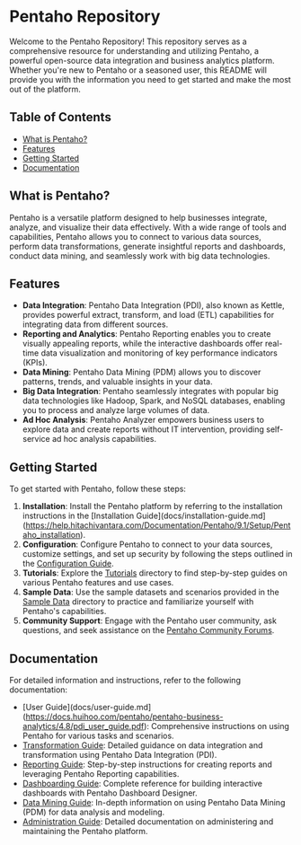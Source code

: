 # Pentaho Repository

Welcome to the Pentaho Repository! This repository serves as a comprehensive resource for understanding and utilizing Pentaho, a powerful open-source data integration and business analytics platform. Whether you're new to Pentaho or a seasoned user, this README will provide you with the information you need to get started and make the most out of the platform.

## Table of Contents

- [What is Pentaho?](#what-is-pentaho)
- [Features](#features)
- [Getting Started](#getting-started)
- [Documentation](#documentation)


## What is Pentaho?

Pentaho is a versatile platform designed to help businesses integrate, analyze, and visualize their data effectively. With a wide range of tools and capabilities, Pentaho allows you to connect to various data sources, perform data transformations, generate insightful reports and dashboards, conduct data mining, and seamlessly work with big data technologies.

## Features

- **Data Integration**: Pentaho Data Integration (PDI), also known as Kettle, provides powerful extract, transform, and load (ETL) capabilities for integrating data from different sources.
- **Reporting and Analytics**: Pentaho Reporting enables you to create visually appealing reports, while the interactive dashboards offer real-time data visualization and monitoring of key performance indicators (KPIs).
- **Data Mining**: Pentaho Data Mining (PDM) allows you to discover patterns, trends, and valuable insights in your data.
- **Big Data Integration**: Pentaho seamlessly integrates with popular big data technologies like Hadoop, Spark, and NoSQL databases, enabling you to process and analyze large volumes of data.
- **Ad Hoc Analysis**: Pentaho Analyzer empowers business users to explore data and create reports without IT intervention, providing self-service ad hoc analysis capabilities.

## Getting Started

To get started with Pentaho, follow these steps:

1. **Installation**: Install the Pentaho platform by referring to the installation instructions in the [Installation Guide](docs/installation-guide.md](https://help.hitachivantara.com/Documentation/Pentaho/9.1/Setup/Pentaho_installation).
2. **Configuration**: Configure Pentaho to connect to your data sources, customize settings, and set up security by following the steps outlined in the [Configuration Guide](https://help.hitachivantara.com/Documentation/Pentaho/9.0/Setup/Pentaho_configuration).
3. **Tutorials**: Explore the [Tutorials]([tutorials](https://help.hitachivantara.com/Documentation/Pentaho/9.1/Setup/Getting_Started_with_PDI)) directory to find step-by-step guides on various Pentaho features and use cases.
4. **Sample Data**: Use the sample datasets and scenarios provided in the [Sample Data](sample-data) directory to practice and familiarize yourself with Pentaho's capabilities.
5. **Community Support**: Engage with the Pentaho user community, ask questions, and seek assistance on the [Pentaho Community Forums](https://community.hitachivantara.com/s/group/0F92A0000004IKKSA2/pentaho-community-edition).

## Documentation

For detailed information and instructions, refer to the following documentation:

- [User Guide](docs/user-guide.md](https://docs.huihoo.com/pentaho/pentaho-business-analytics/4.8/pdi_user_guide.pdf): Comprehensive instructions on using Pentaho for various tasks and scenarios.
- [Transformation Guide](https://help.hitachivantara.com/Documentation/Pentaho/8.1/Products/Data_Integration/Data_Integration_Perspective): Detailed guidance on data integration and transformation using Pentaho Data Integration (PDI).
- [Reporting Guide](https://help.hitachivantara.com/Documentation/Pentaho/9.0/Setup/Getting_started_with_Report_Designer): Step-by-step instructions for creating reports and leveraging Pentaho Reporting capabilities.
- [Dashboarding Guide](https://help.hitachivantara.com/Documentation/Pentaho/9.0/Setup/Get_started_with_Dashboard_Designer): Complete reference for building interactive dashboards with Pentaho Dashboard Designer.
- [Data Mining Guide](https://help.hitachivantara.com/Documentation/Pentaho/8.2/Setup/Administration/Performance_Tuning/Weka): In-depth information on using Pentaho Data Mining (PDM) for data analysis and modeling.
- [Administration Guide](https://help.hitachivantara.com/Documentation/Pentaho/8.2/Setup/Administration): Detailed documentation on administering and maintaining the Pentaho platform.
